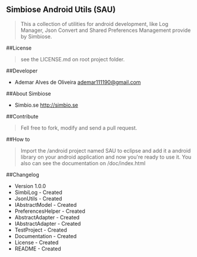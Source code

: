 Simbiose Android Utils (SAU)
----------------------------

> This a collection of utilities for android development, like Log Manager, Json Convert and Shared Preferences Management provide by Simbiose.

##License

> see the LICENSE.md on root project folder.

##Developer
- Ademar Alves de Oliveira <ademar111190@gmail.com>

##About Simbiose
- Simbio.se <http://simbio.se>

##Contribute
> Fell free to fork, modify and send a pull request.

##How to
> Import the /android project named SAU to eclipse and add it a android library on your android application and now you're ready to use it.
> You also can see the documentation on /doc/index.html

##Changelog
 - Version 1.0.0
  - SimbiLog - Created
  - JsonUtils - Created
  - IAbstractModel - Created
  - PreferencesHelper - Created
  - AbstractAdapter - Created
  - IAbstractAdapter - Created
  - TestProject - Created
  - Documentation - Created
  - License - Created
  - README - Created
